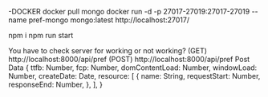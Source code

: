 
-DOCKER
docker pull mongo
docker run -d -p 27017-27019:27017-27019 --name pref-mongo mongo:latest
http://localhost:27017/

npm i
npm run start

You have to check server for working or not working?
(GET) http://localhost:8000/api/pref 
(POST) http://localhost:8000/api/pref 
Post Data
{
  ttfb: Number,
  fcp: Number,
  domContentLoad: Number,
  windowLoad: Number,
  createDate: Date,
  resource: [
    {
      name: String,
      requestStart: Number,
      responseEnd: Number,
    },
  ],
}
